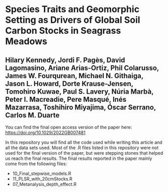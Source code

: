 # Species Traits and Geomorphic Setting as Drivers of Global Soil Carbon Stocks in Seagrass Meadows
## Hilary Kennedy, Jordi F. Pagès, David Lagomasino, Ariane Arias-Ortiz, Phil Colarusso, James W. Fourqurean, Michael N. Githaiga, Jason L. Howard, Dorte Krause-Jensen, Tomohiro Kuwae, Paul S. Lavery, Núria Marbà, Peter I. Macreadie, Pere Masqué, Inés Mazarrasa, Toshihiro Miyajima, Óscar Serrano, Carlos M. Duarte

You can find the final open access version of the paper here: https://doi.org/10.1029/2022GB007481

In this repository you will find all the code used while writing this article and all the data sets used. Most of the .R files listed in this repository were not used for the final version of the paper, but were stepping stones that helped us reach the final results. The final results reported in the paper mainly come from the following files: 
- 10_Final_stepwise_models.R
- 11_PLSR_with_20cmStocks.R
- 07_Metanalysis_depth_effect.R
